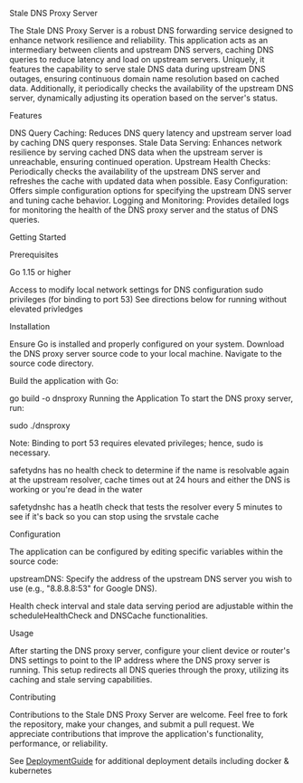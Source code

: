 Stale DNS Proxy Server

The Stale DNS Proxy Server is a robust DNS forwarding service designed to enhance network resilience and reliability. This application acts as an intermediary between clients and upstream DNS servers, caching DNS queries to reduce latency and load on upstream servers. Uniquely, it features the capability to serve stale DNS data during upstream DNS outages, ensuring continuous domain name resolution based on cached data. Additionally, it periodically checks the availability of the upstream DNS server, dynamically adjusting its operation based on the server's status.

Features

DNS Query Caching: Reduces DNS query latency and upstream server load by caching DNS query responses.
Stale Data Serving: Enhances network resilience by serving cached DNS data when the upstream server is unreachable, ensuring continued operation.
Upstream Health Checks: Periodically checks the availability of the upstream DNS server and refreshes the cache with updated data when possible.
Easy Configuration: Offers simple configuration options for specifying the upstream DNS server and tuning cache behavior.
Logging and Monitoring: Provides detailed logs for monitoring the health of the DNS proxy server and the status of DNS queries.

Getting Started

Prerequisites

Go 1.15 or higher

Access to modify local network settings for DNS configuration
sudo privileges (for binding to port 53) See directions below for running without elevated privledges 

Installation

Ensure Go is installed and properly configured on your system.
Download the DNS proxy server source code to your local machine.
Navigate to the source code directory.

Build the application with Go:

go build -o dnsproxy
Running the Application
To start the DNS proxy server, run:

sudo ./dnsproxy

Note: Binding to port 53 requires elevated privileges; hence, sudo is necessary.

safetydns has no health check to determine if the name is resolvable again at the upstream resolver, cache times out at 24 hours and either the DNS is working or you're dead in the water

safetydnshc has a heatlh check that tests the resolver every 5 minutes to see if it's back so you can stop using the srvstale cache

Configuration

The application can be configured by editing specific variables within the source code:

upstreamDNS: Specify the address of the upstream DNS server you wish to use (e.g., "8.8.8.8:53" for Google DNS).

Health check interval and stale data serving period are adjustable within the scheduleHealthCheck and DNSCache functionalities.

Usage

After starting the DNS proxy server, configure your client device or router's DNS settings to point to the IP address where the DNS proxy server is running. This setup redirects all DNS queries through the proxy, utilizing its caching and stale serving capabilities.

Contributing

Contributions to the Stale DNS Proxy Server are welcome. Feel free to fork the repository, make your changes, and submit a pull request. We appreciate contributions that improve the application's functionality, performance, or reliability.


See [DeploymentGuide](https://github.com/chrisjchandler/safetydns/blob/main/Deploymentguide.md) for additional deployment details including docker & kubernetes 
